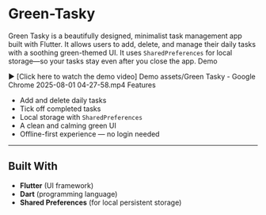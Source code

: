 # Green-Tasky
Green Tasky is a beautifully designed, minimalist task management app built with Flutter. It allows users to add, delete, and manage their daily tasks with a soothing green-themed UI. It uses `SharedPreferences` for local storage—so your tasks stay even after you close the app.
Demo

▶️ [Click here to watch the demo video] Demo assets/Green Tasky - Google Chrome 2025-08-01 04-27-58.mp4
Features

- Add and delete daily tasks
- Tick off completed tasks
- Local storage with `SharedPreferences`
- A clean and calming green UI
- Offline-first experience — no login needed

---

##  Built With

- **Flutter** (UI framework)
- **Dart** (programming language)
- **Shared Preferences** (for local persistent storage)
